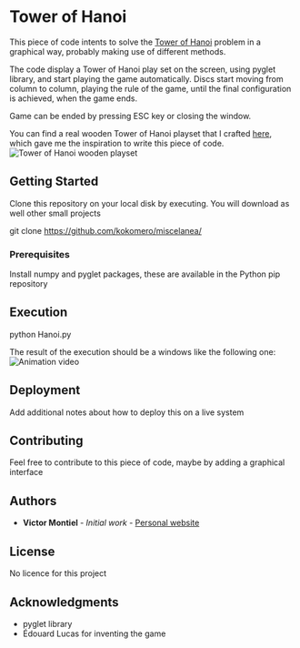 # Tower of Hanoi

This piece of code intents to solve the [Tower of Hanoi](https://en.wikipedia.org/wiki/Tower_of_Hanoi) problem in a graphical way, probably making use of different methods.

The code display a Tower of Hanoi play set on the screen, using pyglet library, and start playing the game automatically. Discs
start moving from column to column, playing the rule of the game, until the final configuration is achieved, when the game ends.

Game can be ended by pressing ESC key or closing the window.

You can find a real wooden Tower of Hanoi playset that I crafted [here](http://www.victormontielargaiz.net/album/woodworking/hanoi_tower_1.jpg), which gave me the inspiration to write this piece of code.
![Tower of Hanoi wooden playset](http://www.victormontielargaiz.net/album/woodworking/hanoi_tower_1.jpg)

## Getting Started

Clone this repository on your local disk by executing. You will download as well other small projects

git clone https://github.com/kokomero/miscelanea/

### Prerequisites

Install numpy and pyglet packages, these are available in the Python pip repository

## Execution

python Hanoi.py

The result of the execution should be a windows like the following one:
![Animation video](https://github.com/kokomero/miscelanea/tree/master/TowerOfHanoi/output.gif)

## Deployment

Add additional notes about how to deploy this on a live system

## Contributing

Feel free to contribute to this piece of code, maybe by adding a graphical interface

## Authors

* **Victor Montiel** - *Initial work* - [Personal website](http://www.victormontielargaiz.net)

## License

No licence for this project

## Acknowledgments

* pyglet library
* Édouard Lucas for inventing the game

